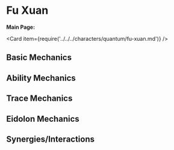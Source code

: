 # Fu Xuan

**Main Page:**

<Card item={require('../../../characters/quantum/fu-xuan.md')} />

## Basic Mechanics

## Ability Mechanics

## Trace Mechanics

## Eidolon Mechanics

## Synergies/Interactions
